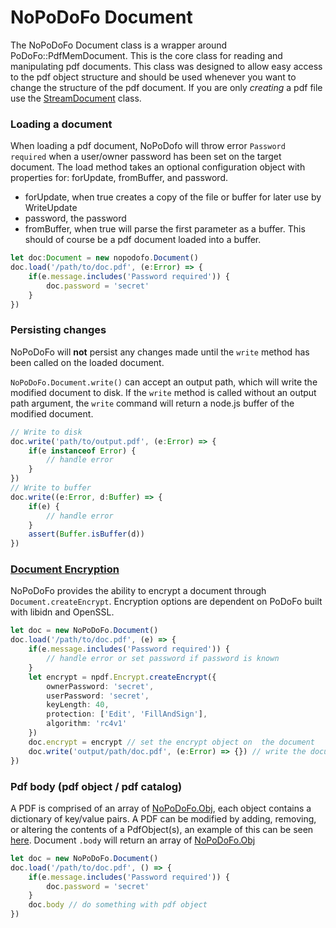 # NoPoDoFo Document

The NoPoDoFo Document class is a wrapper around PoDoFo::PdfMemDocument. This is the core class for reading and manipulating pdf documents.
This class was designed to allow easy access to the pdf object structure and should be used whenever you want to change the structure of
the pdf document. If you are only <i>creating</i> a pdf file use the [StreamDocument](https://github.com/corymickelson/NoPoDoFo/tree/master/guides/stream_document.md) class.


### Loading a document

When loading a pdf document, NoPoDofo will throw error `Password required` when a user/owner password has been set on the target document.
The load method takes an optional configuration object with properties for: forUpdate, fromBuffer, and password.
 - forUpdate, when true creates a copy of the file or buffer for later use by WriteUpdate
 - password, the password
 - fromBuffer, when true will parse the first parameter as a buffer. This should of course be a pdf document loaded into a buffer.
``` typescript
let doc:Document = new nopodofo.Document()
doc.load('/path/to/doc.pdf', (e:Error) => {
    if(e.message.includes('Password required')) {
        doc.password = 'secret'
    }
})

```

### Persisting changes

NoPoDoFo will __not__ persist any changes made until the `write` method has been called on the loaded document.

`NoPoDoFo.Document.write()` can accept an output path, which will write the modified document to disk. If the `write` method is called without an output path argument, the `write` command will return a node.js buffer of the modified document.

``` typescript
// Write to disk
doc.write('path/to/output.pdf', (e:Error) => {
    if(e instanceof Error) {
        // handle error
    }
})
// Write to buffer
doc.write((e:Error, d:Buffer) => {
    if(e) {
        // handle error
    }
    assert(Buffer.isBuffer(d))
})
```

### [Document Encryption](https://github.com/corymickelson/NoPoDoFo/tree/master/guides/encrypt.md)
NoPoDoFo provides the ability to encrypt a document through ```Document.createEncrypt```.
Encryption options are dependent on PoDoFo built with libidn and OpenSSL.
``` typescript
let doc = new NoPoDoFo.Document()
doc.load('/path/to/doc.pdf', (e) => {
    if(e.message.includes('Password required')) {
        // handle error or set password if password is known
    }
    let encrypt = npdf.Encrypt.createEncrypt({
        ownerPassword: 'secret',
        userPassword: 'secret',
        keyLength: 40,
        protection: ['Edit', 'FillAndSign'],
        algorithm: 'rc4v1'
    })
    doc.encrypt = encrypt // set the encrypt object on  the document
    doc.write('output/path/doc.pdf', (e:Error) => {}) // write the document with new/updated encryption
})

```

### Pdf body (pdf object / pdf catalog)

A PDF is comprised of an array of [NoPoDoFo.Obj](obj.md), each object contains a dictionary of key/value pairs. A PDF can be modified by adding, removing, or altering the contents of a PdfObject(s), an example of this can be seen [here](https://github.com/corymickelson/nopodofo/blob/master/lib/page.spec.ts#L145-L190).
Document `.body` will return an array of [NoPoDoFo.Obj](https://corymickelson.github.io/NoPoDoFo/modules/_object_.html)

``` typescript
let doc = new NoPoDoFo.Document()
doc.load('/path/to/doc.pdf', () => {
    if(e.message.includes('Password required')) {
        doc.password = 'secret'
    }
    doc.body // do something with pdf object
})
```